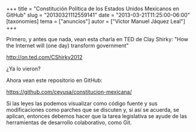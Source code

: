 +++
title = "Constitución Política de los Estados Unidos Mexicanos en GitHub"
slug = "20130321112559141"
date = "2013-03-21T11:25:00-06:00"
[taxonomies]
tema = ["anuncios"]
autor = ["Víctor Manuel Jáquez Leal"]
+++

Primero, y antes que nada, vean esta charla en TED de Clay Shirky: "How
the Internet will (one day) transform government"

<a href="http://on.ted.com/CShirky2012">http://on.ted.com/CShirky2012</a>

¿Ya lo vieron?

Ahora vean este repositorio en GitHub:

<a href="https://github.com/ceyusa/constitucion-mexicana/">https://github.com/ceyusa/constitucion-mexicana/</a>

Si las leyes las podemos visualizar como código fuente y sus
modificaciones como parches que se discuten y, si así se acuerda, se
aplican, entonces debemos hacer que la tarea legislativa se ayude de las
herramientas de desarrollo colaborativo, como Git.

